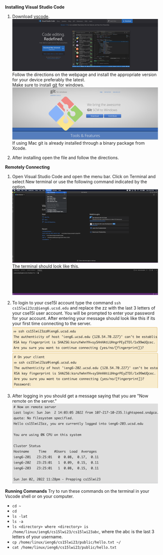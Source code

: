 **Installing Visual Studio Code**
1. Download [vscode](https://code.visualstudio.com/). 
![Vscode Download Page](Vscode.png)	
Follow the directions on the webpage and install the appropriate version for your device preferably the latest.   
Make sure to install [git](https://gitforwindows.org/) for windows.  
![git](git.png)
If using Mac git is already installed through a binary package from Xcode. 

2. After installing open the file and follow the directions.

**Remotely Connecting**
1. Open Visual Studio Code and open the menu bar. Click on Terminal and select New terminal or use the following command indicated by the option.  
![New Terminal](Terminal.png)  
The terminal should look like this.
![terminalwindow](terminaltab.png)


2. To login to your cse15l account type the command `ssh cs15lwi23zz@ieng6.ucsd.edu` and replace the zz with the last 3 letters of your cse15l user account. You will be prompted to enter your password for your account. After entering your message should look like this if its your first time connecting to the server.
![serverlog1](serverlog1.png)
![serverlog2](serverlog2.png)

3. After logging in you should get a message saying that you are "Now remote on the server."
![serverconnected](connected.png)

**Running Commands** 
Try to run these commands on the terminal in your Vscode shell or on your computer.  
* `cd ~`
* `cd`
* `ls -lat`
* `ls -a`
* `ls <directory> where <directory> is /home/linux/ieng6/cs15lwi23/cs15lwi23abc`, where the abc is the last 3 letters of your username.
* `cp /home/linux/ieng6/cs15lwi23/public/hello.txt ~/`
* `cat /home/linux/ieng6/cs15lwi23/public/hello.txt`




